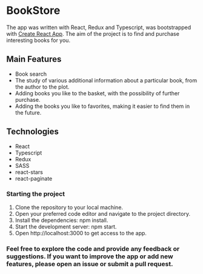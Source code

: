 # BookStore

The app was written with React, Redux and Typescript, was bootstrapped with [Create React App](https://github.com/facebook/create-react-app). The aim of the project is to find and purchase interesting books for you.

## Main Features

- Book search
- The study of various additional information about a particular book, from the author to the plot.
- Adding books you like to the basket, with the possibility of further purchase.
- Adding the books you like to favorites, making it easier to find them in the future.

## Technologies

* React
* Typescript
* Redux
* SASS
* react-stars
* react-paginate


### Starting the project

1. Clone the repository to your local machine.
2. Open your preferred code editor and navigate to the project directory.
3. Install the dependencies: npm install.
4. Start the development server: npm start.
5. Open http://localhost:3000 to get access to the app.

### Feel free to explore the code and provide any feedback or suggestions. If you want to improve the app or add new features, please open an issue or submit a pull request.

